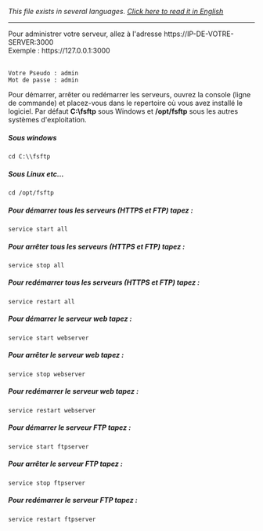 <i>This file exists in several languages. <a href="HELP.md"><u>Click here to read it in English</u></a></i>
<hr>
Pour administrer votre serveur, allez à l'adresse https://IP-DE-VOTRE-SERVER:3000<br>
Exemple : https://127.0.0.1:3000<br><br>

```
Votre Pseudo : admin
Mot de passe : admin
```
Pour démarrer, arrêter ou redémarrer les serveurs, ouvrez la console (ligne de commande) et placez-vous dans le repertoire où vous avez installé le logiciel. Par défaut <b>C:\\fsftp</b> sous Windows et <b>/opt/fsftp</b> sous les autres systèmes d'exploitation.<br>

##### Sous windows
```
cd C:\\fsftp
```

##### Sous Linux etc...
```
cd /opt/fsftp
```

##### Pour démarrer tous les serveurs (HTTPS et FTP) tapez :
```
service start all
```

##### Pour arrêter tous les serveurs (HTTPS et FTP) tapez :
```
service stop all
```

##### Pour redémarrer tous les serveurs (HTTPS et FTP) tapez :
```
service restart all
```

##### Pour démarrer le serveur web tapez :
```
service start webserver
```

##### Pour arrêter le serveur web tapez :
```
service stop webserver
```

##### Pour redémarrer le serveur web tapez :
```
service restart webserver
```

##### Pour démarrer le serveur FTP tapez :
```
service start ftpserver
```

##### Pour arrêter le serveur FTP tapez :
```
service stop ftpserver
```

##### Pour redémarrer le serveur FTP tapez :
```
service restart ftpserver
```

